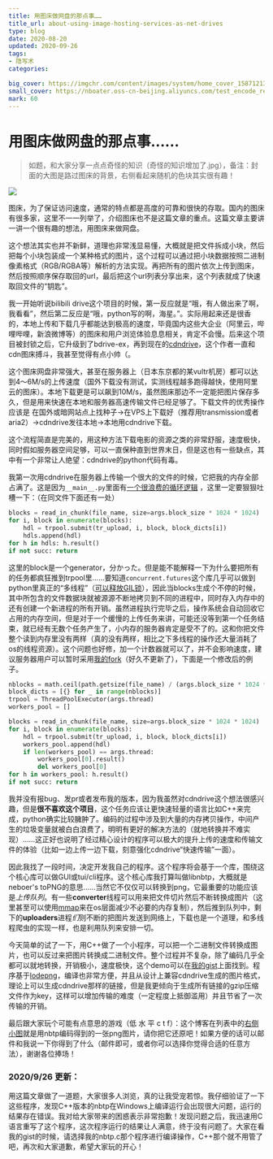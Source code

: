 ```yaml
---
title: 用图床做网盘的那点事……
title_url: about-using-image-hosting-services-as-net-drives
type: blog
date: 2020-08-20
updated: 2020-09-26
tags: 
- 隐写术
categories:

big_cover: https://imgchr.com/content/images/system/home_cover_1587121321656_fce672.jpg
small_cover: https://nboater.oss-cn-beijing.aliyuncs.com/test_encode_result.png
mark: 60
---
```

# 用图床做网盘的那点事……
> 如题，和大家分享一点点奇怪的知识（奇怪的知识增加了.jpg），备注：封面的大图是路过图床的背景，右侧看起来随机的色块其实很有趣！

![](https://imgchr.com/content/images/system/home_cover_1587121321656_fce672.jpg) 

图床，为了保证访问速度，通常的特点都是高度的可靠和很快的存取。国内的图床有很多家，这里不一一列举了，介绍图床也不是这篇文章的重点。这篇文章主要讲一讲一个很有趣的想法，用图床来做网盘。

这个想法其实也并不新鲜，道理也非常浅显易懂，大概就是把文件拆成小块，然后把每个小块包装成一个某种格式的图片，这个过程可以通过把小块数据按照二进制像素格式（RGB/RGBA等）解析的方法实现。再把所有的图片依次上传到图床，然后按照顺序保存取回的url，最后把这个url列表分享出来，这个列表就成了快速取回文件的“钥匙”。

我一开始听说bilibili drive这个项目的时候，第一反应就是“哦，有人做出来了啊，我看看”，然后第二反应是“哦，python写的啊，海星。”。实际用起来还是很香的，本地上传和下载几乎都能达到极高的速度，毕竟国内这些大企业（阿里云，哔哩哔哩，新浪微博等）的图床和用户浏览体验息息相关，肯定不会慢。后来这个项目被封锁之后，它升级到了bdrive-ex，再到现在的[cdndrive](https://github.com/apachecn/CDNDrive)，这个作者一直和cdn图床搏斗，我甚至觉得有点小帅（。

这个图床网盘非常强大，甚至在服务器上（日本东京都的某vultr机房）都可以达到4～6M/s的上传速度（国外下载没有测试，实测线程越多跑得越快，使用阿里云的图床）。本地下载更是可以飙到10M/s，虽然图床那边不一定能把图片保存多久，但是用来快速在本地和服务器高速传输文件已经足够了。下载文件的优秀操作应该是 在国外或暗网站点上找种子->在VPS上下载好（推荐用transmission或者aria2）->cdndrive发往本地->本地用cdndrive下载。

这个流程简直是完美的，用这种方法下载电影的资源之类的非常舒服，速度极快，同时假如服务器空间足够，可以一直保种直到世界末日，但是这也有一些缺点，其中有一个非常让人绝望：cdndrive的python代码有毒。

我第一次用cdndrive在服务器上传输一个很大的文件的时候，它把我的内存全部占满了。这是因为`__main__.py`里面有[一个很浪费的循环逻辑](https://github.com/apachecn/CDNDrive/blob/908243875317a618785044d3330b7f5d635e2bf7/CDNDrive/__main__.py#L139) ，这里一定要狠狠吐槽一下：（在同文件下面还有一处）

```python
blocks = read_in_chunk(file_name, size=args.block_size * 1024 * 1024)
for i, block in enumerate(blocks):
    hdl = trpool.submit(tr_upload, i, block, block_dicts[i])
    hdls.append(hdl)
for h in hdls: h.result()
if not succ: return
```

这里的block是一个generator，分かった。但是能不能解释一下为什么要把所有的任务都疯狂推到trpool里……要知道`concurrent.futures`这个库几乎可以做到python里真正的“多线程”（[可以释放GIL锁](https://docs.python.org/3/library/concurrent.futures.html#threadpoolexecutor)），因此当blocks生成个不停的时候，其中所包含的文件数据块就被源源不断地拷贝到不同的进程中，同时存入内存中的还有创建一个新进程的所有开销。虽然进程执行完毕之后，操作系统会自动回收它占用的内存空间，但是对于一个缓慢的上传任务来讲，可能还没等到第一个任务结束，就已经有无数个任务产生了，小内存的服务器肯定是受不了的。这和你把文件整个读到内存里没有两样（真的没有两样，相比之下多线程的操作还大量消耗了os的线程资源）。这个问题也好修，加一个计数器就可以了，并不会影响速度，建议服务器用户可以暂时采用[我的fork](https://github.com/Neboer/CDNDrive)（好久不更新了），下面是一个修改后的例子。

```python
nblocks = math.ceil(path.getsize(file_name) / (args.block_size * 1024 * 1024))
block_dicts = [{} for _ in range(nblocks)]
trpool = ThreadPoolExecutor(args.thread)
workers_pool = []

blocks = read_in_chunk(file_name, size=args.block_size * 1024 * 1024)
for i, block in enumerate(blocks):
    hdl = trpool.submit(tr_upload, i, block, block_dicts[i])
    workers_pool.append(hdl)
    if len(workers_pool) == args.thread:
        workers_pool[0].result()
        del workers_pool[0]
for h in workers_pool: h.result()
if not succ: return
```

我并没有报bug、发pr或者发布我的版本，因为我虽然对cdndrive这个想法很感兴趣，但是**很不喜欢这个项目**，这个任务应该让更快速轻量的语言比如C++来完成，python确实比较臃肿了。编码的过程中涉及到大量的内存拷贝操作，中间产生的垃圾变量就被白白浪费了，明明有更好的解决方法的（就地转换并不难实现）……这正好也说明了经过精心设计的程序可以极大的提升上传的速度和传输文件的体验（比如一边上传一边下载，刻意强化cdndrive“快速传输”一面）。

因此我找了一段时间，决定开发我自己的程序。这个程序将会基于一个库，围绕这个核心库可以做GUI或tui/cli程序。这个核心库我打算叫做libnbtp，大概就是neboer's toPNG的意思……当然它不仅仅可以转换到png，它最重要的功能应该是*上传队列*。有一些**converter**线程可以用来把文件切片然后不断转换成图片（这里甚至可以使用[mmap](https://man7.org/linux/man-pages/man2/mmap.2.html)来在os层面减少不必要的内存复制），然后推到队列中，剩下的**uploaders**进程*们*则不断的把图片发送到网络上，下载也是一个道理，和多线程爬虫的实现一样，也是利用队列来安排一切。

今天简单的试了一下，用C++做了一个小程序，可以把一个二进制文件转换成图片，也可以反过来把图片转换成二进制文件。整个过程并不复杂，除了编码几乎全都可以就地转换，开销极小，速度极快，这个demo可以在[我的gist](https://gist.github.com/Neboer/f47a7fa2006650e9350a384225f94a4f)上面找到。程序基于[lodepng](https://github.com/lvandeve/lodepng)，编译也非常方便，并且从设计上兼容cdndrive生成的图片格式，理论上可以生成cdndrive那样的链接，但是我更倾向于生成所有链接的gzip压缩文件作为key，这样可以增加传输的难度（一定程度上抵御滥用）并且节省了一次传输的开销。

最后跟大家玩个可能有点意思的游戏（低 水 平 c t f）：这个博客在列表中的[右侧小图](https://nboater.oss-cn-beijing.aliyuncs.com/test_encode_result.png)就是用nbtp编码得到的一张png图片，请你把它还原吧！如果方便的话可以邮件和我说一下你得到了什么（邮件即可，或者你可以选择你觉得合适的任意方法），谢谢各位捧场！

### 2020/9/26 更新：

用这篇文章做了一道题，大家很多人浏览，真的让我受宠若惊。我仔细验证了一下这些程序，发现C++版本的nbtp在Windows上编译运行会出现很大问题，运行的结果存在错误。我对给大家带来的困惑表示非常抱歉！发现问题之后，我迅速用C语言重写了这个程序，这次程序运行的结果让人满意，终于没有问题了。大家在看我的gist的时候，请选择我的nbtp.c那个程序进行编译操作，C++那个就不用管了吧，再次和大家道歉，希望大家玩的开心！
